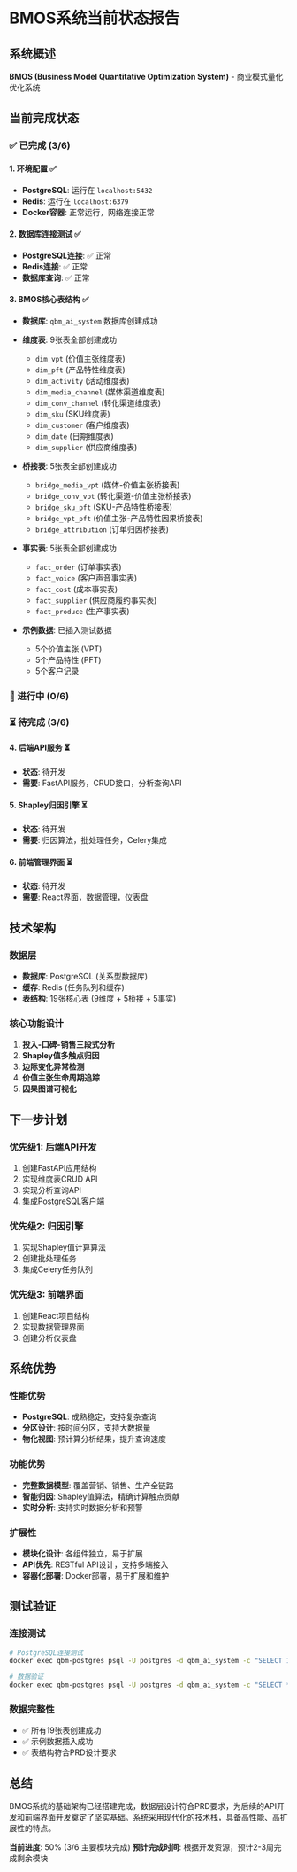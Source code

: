 # BMOS系统当前状态报告

## 系统概述
**BMOS (Business Model Quantitative Optimization System)** - 商业模式量化优化系统

## 当前完成状态

### ✅ 已完成 (3/6)

#### 1. 环境配置 ✅
- **PostgreSQL**: 运行在 `localhost:5432`
- **Redis**: 运行在 `localhost:6379`
- **Docker容器**: 正常运行，网络连接正常

#### 2. 数据库连接测试 ✅
- **PostgreSQL连接**: ✅ 正常
- **Redis连接**: ✅ 正常
- **数据库查询**: ✅ 正常

#### 3. BMOS核心表结构 ✅
- **数据库**: `qbm_ai_system` 数据库创建成功
- **维度表**: 9张表全部创建成功
  - `dim_vpt` (价值主张维度表)
  - `dim_pft` (产品特性维度表)
  - `dim_activity` (活动维度表)
  - `dim_media_channel` (媒体渠道维度表)
  - `dim_conv_channel` (转化渠道维度表)
  - `dim_sku` (SKU维度表)
  - `dim_customer` (客户维度表)
  - `dim_date` (日期维度表)
  - `dim_supplier` (供应商维度表)

- **桥接表**: 5张表全部创建成功
  - `bridge_media_vpt` (媒体-价值主张桥接表)
  - `bridge_conv_vpt` (转化渠道-价值主张桥接表)
  - `bridge_sku_pft` (SKU-产品特性桥接表)
  - `bridge_vpt_pft` (价值主张-产品特性因果桥接表)
  - `bridge_attribution` (订单归因桥接表)

- **事实表**: 5张表全部创建成功
  - `fact_order` (订单事实表)
  - `fact_voice` (客户声音事实表)
  - `fact_cost` (成本事实表)
  - `fact_supplier` (供应商履约事实表)
  - `fact_produce` (生产事实表)

- **示例数据**: 已插入测试数据
  - 5个价值主张 (VPT)
  - 5个产品特性 (PFT)
  - 5个客户记录

### 🔄 进行中 (0/6)

### ⏳ 待完成 (3/6)

#### 4. 后端API服务 ⏳
- **状态**: 待开发
- **需要**: FastAPI服务，CRUD接口，分析查询API

#### 5. Shapley归因引擎 ⏳
- **状态**: 待开发
- **需要**: 归因算法，批处理任务，Celery集成

#### 6. 前端管理界面 ⏳
- **状态**: 待开发
- **需要**: React界面，数据管理，仪表盘

## 技术架构

### 数据层
- **数据库**: PostgreSQL (关系型数据库)
- **缓存**: Redis (任务队列和缓存)
- **表结构**: 19张核心表 (9维度 + 5桥接 + 5事实)

### 核心功能设计
1. **投入-口碑-销售三段式分析**
2. **Shapley值多触点归因**
3. **边际变化异常检测**
4. **价值主张生命周期追踪**
5. **因果图谱可视化**

## 下一步计划

### 优先级1: 后端API开发
1. 创建FastAPI应用结构
2. 实现维度表CRUD API
3. 实现分析查询API
4. 集成PostgreSQL客户端

### 优先级2: 归因引擎
1. 实现Shapley值计算算法
2. 创建批处理任务
3. 集成Celery任务队列

### 优先级3: 前端界面
1. 创建React项目结构
2. 实现数据管理界面
3. 创建分析仪表盘

## 系统优势

### 性能优势
- **PostgreSQL**: 成熟稳定，支持复杂查询
- **分区设计**: 按时间分区，支持大数据量
- **物化视图**: 预计算分析结果，提升查询速度

### 功能优势
- **完整数据模型**: 覆盖营销、销售、生产全链路
- **智能归因**: Shapley值算法，精确计算触点贡献
- **实时分析**: 支持实时数据分析和预警

### 扩展性
- **模块化设计**: 各组件独立，易于扩展
- **API优先**: RESTful API设计，支持多端接入
- **容器化部署**: Docker部署，易于扩展和维护

## 测试验证

### 连接测试
```bash
# PostgreSQL连接测试
docker exec qbm-postgres psql -U postgres -d qbm_ai_system -c "SELECT 1"

# 数据验证
docker exec qbm-postgres psql -U postgres -d qbm_ai_system -c "SELECT * FROM dim_vpt"
```

### 数据完整性
- ✅ 所有19张表创建成功
- ✅ 示例数据插入成功
- ✅ 表结构符合PRD设计要求

## 总结

BMOS系统的基础架构已经搭建完成，数据层设计符合PRD要求，为后续的API开发和前端界面开发奠定了坚实基础。系统采用现代化的技术栈，具备高性能、高扩展性的特点。

**当前进度**: 50% (3/6 主要模块完成)
**预计完成时间**: 根据开发资源，预计2-3周完成剩余模块




